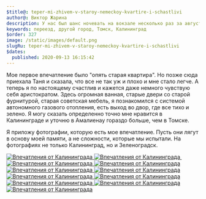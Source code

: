 ```yaml
---
$title@: teper-mi-zhivem-v-staroy-nemeckoy-kvartire-i-schastlivi
author@: Виктор Жарина
description: У нас был шанс ночевать на вокзале несколько раз за август 2020, но как-то обошлось. А теперь так сложилось, что мы живем в немецком доме на Офицерской и этому рады.
keywords: переезд, другой город, Томск, Калининград
$order: 327
image: /static/images/default.png
slugRu: teper-mi-zhivem-v-staroy-nemeckoy-kvartire-i-schastlivi
$dates:
  published: 2020-09-13 16:15:42
---
```



Мое первое впечатление было "опять старая квартира". Но позже сюда приехала Таня и сказала, что все не так уж и плохо и мне стало легче. А теперь я по настоящему счастлив и кажется даже немного чувствую себя аристократом. Здесь огромная ванная, старые двери со старой фурнитурой, старая советская мебель, я познакомился с системой автономного газового отопления, есть выход во двор, где все тихо и зелено. Я могу сказать определенно точно мне нравится в Калининграде и уточню в Амалиенау гораздо больше, чем в Томске.

Я приложу фотографии, которую есть мое впечатление. Пусть они лягут в основу моей памяти, а не сложности, которые мы испытали. На фотографиях не только Калининград, но и Зеленоградск.

<div id="lightgallery" class="lightgallery">
    <a href="/static/images/kaliningrad/pereezd/orig/01.jpg">
        <img  src="/static/images/kaliningrad/pereezd/thumb/01.thumb.jpg" alt="Впечатления от Калининграда" />
    </a>
    <a href="/static/images/kaliningrad/pereezd/orig/02.jpg">
        <img src="/static/images/kaliningrad/pereezd/thumb/02.thumb.jpg" alt="Впечатления от Калининграда" />
    </a>
    <a href="/static/images/kaliningrad/pereezd/orig/03.jpg">
        <img  src="/static/images/kaliningrad/pereezd/thumb/03.thumb.jpg" alt="" />
    </a>
    <a href="/static/images/kaliningrad/pereezd/orig/04.jpg">
        <img  src="/static/images/kaliningrad/pereezd/thumb/04.thumb.jpg" alt="Впечатления от Калининграда" />
    </a>
    <a href="/static/images/kaliningrad/pereezd/orig/05.jpg">
        <img src="/static/images/kaliningrad/pereezd/thumb/05.thumb.jpg" alt="Впечатления от Калининграда" />
    </a>
    <a href="/static/images/kaliningrad/pereezd/orig/06.jpg">
        <img  src="/static/images/kaliningrad/pereezd/thumb/06.thumb.jpg" alt="Впечатления от Калининграда" />
    </a>
    <a href="/static/images/kaliningrad/pereezd/orig/07.jpg">
        <img src="/static/images/kaliningrad/pereezd/thumb/07.thumb.jpg" alt="Впечатления от Калининграда" />
    </a>
    <a href="/static/images/kaliningrad/pereezd/orig/08.jpg">
        <img  src="/static/images/kaliningrad/pereezd/thumb/08.thumb.jpg" alt="Впечатления от Калининграда" />
    </a>
    <a href="/static/images/kaliningrad/pereezd/orig/09.jpg">
        <img src="/static/images/kaliningrad/pereezd/thumb/09.thumb.jpg" alt="Впечатления от Калининграда" />
    </a>
    <a href="/static/images/kaliningrad/pereezd/orig/10.jpg">
        <img  src="/static/images/kaliningrad/pereezd/thumb/10.thumb.jpg" alt="Впечатления от Калининграда" />
    </a>
    <a href="/static/images/kaliningrad/pereezd/orig/11.jpg">
        <img src="/static/images/kaliningrad/pereezd/thumb/11.thumb.jpg" alt="Впечатления от Калининграда" />
    </a>
    <a href="/static/images/kaliningrad/pereezd/orig/12.jpg">
        <img  src="/static/images/kaliningrad/pereezd/thumb/12.thumb.jpg" alt="Впечатления от Калининграда" />
    </a>
</div>
